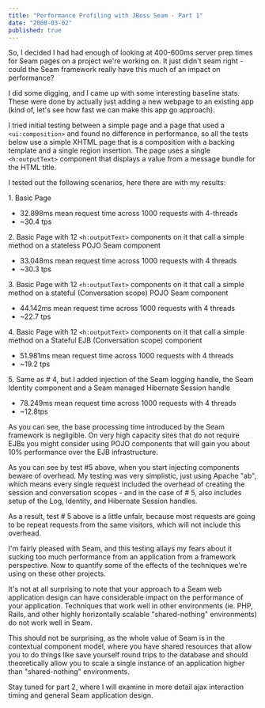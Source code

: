 ```yaml
---
title: "Performance Profiling with JBoss Seam - Part 1"
date: "2008-03-02"
published: true
---
```


So, I decided I had had enough of looking at 400-600ms server prep times for Seam pages on a project we're working on. It just didn't seam right - could the Seam framework really have this much of an impact on performance?

I did some digging, and I came up with some interesting baseline stats. These were done by actually just adding a new webpage to an existing app (kind of, let's see how fast we can make this app go approach).

I tried initial testing between a simple page and a page that used a `<ui:composition>` and found no difference in performance, so all the tests below use a simple XHTML page that is a composition with a backing template and a single region insertion. The page uses a single `<h:outputText>` component that displays a value from a message bundle for the HTML title.

I tested out the following scenarios, here there are with my results:

1\. Basic Page

- 32.898ms mean request time across 1000 requests with 4-threads
- ~30.4 tps

2\. Basic Page with 12 `<h:outputText>` components on it that call a simple method on a stateless POJO Seam component

- 33.048ms mean request time across 1000 requests with 4 threads
- ~30.3 tps

3\. Basic Page with 12 `<h:outputText>` components on it that call a simple method on a stateful (Conversation scope) POJO Seam component

- 44.142ms mean request time across 1000 requests with 4 threads
- ~22.7 tps

4\. Basic Page with 12 `<h:outputText>` components on it that call a simple method on a Stateful EJB (Conversation scope) component

- 51.981ms mean request time across 1000 requests with 4 threads
- ~19.2 tps

5\. Same as # 4, but I added injection of the Seam logging handle, the Seam Identity component and a Seam managed Hibernate Session handle

- 78.249ms mean request time across 1000 requests with 4 threads
- ~12.8tps

As you can see, the base processing time introduced by the Seam framework is negligible. On very high capacity sites that do not require EJBs you might consider using POJO components that will gain you about 10% performance over the EJB infrastructure.

As you can see by test #5 above, when you start injecting components beware of overhead. My testing was very simplistic, just using Apache "ab", which means every single request included the overhead of creating the session and conversation scopes - and in the case of # 5, also includes setup of the Log, Identity, and Hibernate Session handles.

As a result, test # 5 above is a little unfair, because most requests are going to be repeat requests from the same visitors, which will not include this overhead.

I'm fairly pleased with Seam, and this testing allays my fears about it sucking too much performance from an application from a framework perspective. Now to quantify some of the effects of the techniques we're using on these other projects.

It's not at all surprising to note that your approach to a Seam web application design can have considerable impact on the performance of your application. Techniques that work well in other environments (ie. PHP, Rails, and other highly horizontally scalable "shared-nothing" environments) do not work well in Seam.

This should not be surprising, as the whole value of Seam is in the contextual component model, where you have shared resources that allow you to do things like save yourself round trips to the database and should theoretically allow you to scale a single instance of an application higher than "shared-nothing" environments.

Stay tuned for part 2, where I will examine in more detail ajax interaction timing and general Seam application design.
